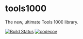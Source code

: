 # tools1000
The new, ultimate Tools 1000 library.


[![Build Status](https://travis-ci.org/kerner1000/k-tools1000.svg?branch=master)](https://travis-ci.org/kerner1000/k-tools1000)
[![codecov](https://codecov.io/gh/kerner1000/k-tools1000/branch/master/graph/badge.svg)](https://codecov.io/gh/kerner1000/k-tools1000)
